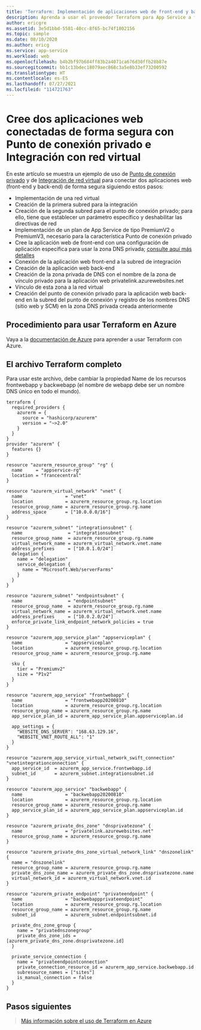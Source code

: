 ```yaml
---
title: 'Terraform: Implementación de aplicaciones web de front-end y back-end conectadas de forma segura con Integración con red virtual y Punto de conexión privado'
description: Aprenda a usar el proveedor Terraform para App Service a fin de implementar dos aplicaciones web conectadas de forma segura con Punto de conexión privado e Integración con red virtual
author: ericgre
ms.assetid: 3e5d1bbd-5581-40cc-8f65-bc74f1802156
ms.topic: sample
ms.date: 08/10/2020
ms.author: ericg
ms.service: app-service
ms.workload: web
ms.openlocfilehash: b4b2bf97b684ff83b2a4071ca676d30ffb28b87e
ms.sourcegitcommit: bb1c13bdec18079aec868c3a5e8b33ef73200592
ms.translationtype: HT
ms.contentlocale: es-ES
ms.lasthandoff: 07/27/2021
ms.locfileid: "114721763"
---
```

# <a name="create-two-web-apps-connected-securely-with-private-endpoint-and-vnet-integration"></a>Cree dos aplicaciones web conectadas de forma segura con Punto de conexión privado e Integración con red virtual

En este artículo se muestra un ejemplo de uso de [Punto de conexión privado](../networking/private-endpoint.md) y de [Integración de red virtual](../web-sites-integrate-with-vnet.md) para conectar dos aplicaciones web (front-end y back-end) de forma segura siguiendo estos pasos:
- Implementación de una red virtual
- Creación de la primera subred para la integración
- Creación de la segunda subred para el punto de conexión privado; para ello, tiene que establecer un parámetro específico y deshabilitar las directivas de red
- Implementación de un plan de App Service de tipo PremiumV2 o PremiumV3, necesario para la característica Punto de conexión privado
- Cree la aplicación web de front-end con una configuración de aplicación específica para usar la zona DNS privada; [consulte aquí más detalles](../web-sites-integrate-with-vnet.md#azure-dns-private-zones)
- Conexión de la aplicación web front-end a la subred de integración
- Creación de la aplicación web back-end
- Creación de la zona privada de DNS con el nombre de la zona de vínculo privado para la aplicación web privatelink.azurewebsites.net
- Vínculo de esta zona a la red virtual
- Creación del punto de conexión privado para la aplicación web back-end en la subred del punto de conexión y registro de los nombres DNS (sitio web y SCM) en la zona DNS privada creada anteriormente

## <a name="how-to-use-terraform-in-azure"></a>Procedimiento para usar Terraform en Azure

Vaya a la [documentación de Azure](/azure/developer/terraform/) para aprender a usar Terraform con Azure.

## <a name="the-complete-terraform-file"></a>El archivo Terraform completo

Para usar este archivo, debe cambiar la propiedad Name de los recursos frontwebapp y backwebapp (el nombre de webapp debe ser un nombre DNS único en todo el mundo). 

```hcl
terraform {
  required_providers {
    azurerm = {
      source = "hashicorp/azurerm"
      version = "~>2.0"
    }
  }
}
provider "azurerm" {
  features {}
}

resource "azurerm_resource_group" "rg" {
  name     = "appservice-rg"
  location = "francecentral"
}

resource "azurerm_virtual_network" "vnet" {
  name                = "vnet"
  location            = azurerm_resource_group.rg.location
  resource_group_name = azurerm_resource_group.rg.name
  address_space       = ["10.0.0.0/16"]
}

resource "azurerm_subnet" "integrationsubnet" {
  name                 = "integrationsubnet"
  resource_group_name  = azurerm_resource_group.rg.name
  virtual_network_name = azurerm_virtual_network.vnet.name
  address_prefixes     = ["10.0.1.0/24"]
  delegation {
    name = "delegation"
    service_delegation {
      name = "Microsoft.Web/serverFarms"
    }
  }
}

resource "azurerm_subnet" "endpointsubnet" {
  name                 = "endpointsubnet"
  resource_group_name  = azurerm_resource_group.rg.name
  virtual_network_name = azurerm_virtual_network.vnet.name
  address_prefixes     = ["10.0.2.0/24"]
  enforce_private_link_endpoint_network_policies = true
}

resource "azurerm_app_service_plan" "appserviceplan" {
  name                = "appserviceplan"
  location            = azurerm_resource_group.rg.location
  resource_group_name = azurerm_resource_group.rg.name

  sku {
    tier = "Premiumv2"
    size = "P1v2"
  }
}

resource "azurerm_app_service" "frontwebapp" {
  name                = "frontwebapp20200810"
  location            = azurerm_resource_group.rg.location
  resource_group_name = azurerm_resource_group.rg.name
  app_service_plan_id = azurerm_app_service_plan.appserviceplan.id

  app_settings = {
    "WEBSITE_DNS_SERVER": "168.63.129.16",
    "WEBSITE_VNET_ROUTE_ALL": "1"
  }
}

resource "azurerm_app_service_virtual_network_swift_connection" "vnetintegrationconnection" {
  app_service_id  = azurerm_app_service.frontwebapp.id
  subnet_id       = azurerm_subnet.integrationsubnet.id
}

resource "azurerm_app_service" "backwebapp" {
  name                = "backwebapp20200810"
  location            = azurerm_resource_group.rg.location
  resource_group_name = azurerm_resource_group.rg.name
  app_service_plan_id = azurerm_app_service_plan.appserviceplan.id
}

resource "azurerm_private_dns_zone" "dnsprivatezone" {
  name                = "privatelink.azurewebsites.net"
  resource_group_name = azurerm_resource_group.rg.name
}

resource "azurerm_private_dns_zone_virtual_network_link" "dnszonelink" {
  name = "dnszonelink"
  resource_group_name = azurerm_resource_group.rg.name
  private_dns_zone_name = azurerm_private_dns_zone.dnsprivatezone.name
  virtual_network_id = azurerm_virtual_network.vnet.id
}

resource "azurerm_private_endpoint" "privateendpoint" {
  name                = "backwebappprivateendpoint"
  location            = azurerm_resource_group.rg.location
  resource_group_name = azurerm_resource_group.rg.name
  subnet_id           = azurerm_subnet.endpointsubnet.id

  private_dns_zone_group {
    name = "privatednszonegroup"
    private_dns_zone_ids = [azurerm_private_dns_zone.dnsprivatezone.id]
  }

  private_service_connection {
    name = "privateendpointconnection"
    private_connection_resource_id = azurerm_app_service.backwebapp.id
    subresource_names = ["sites"]
    is_manual_connection = false
  }
}
```




## <a name="next-steps"></a>Pasos siguientes


> [Más información sobre el uso de Terraform en Azure](/azure/developer/terraform/)
